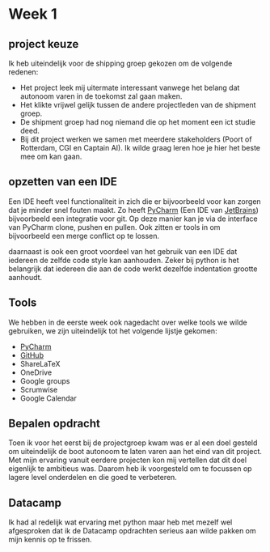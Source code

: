 # Week 1

## project keuze

Ik heb uiteindelijk voor de shipping groep gekozen om de volgende redenen:
- Het project leek mij uitermate interessant vanwege het belang dat autonoom varen in de toekomst zal gaan maken.
- Het klikte vrijwel gelijk tussen de andere projectleden van de shipment groep.
- De shipment groep had nog niemand die op het moment een ict studie deed.
- Bij dit project werken we samen met meerdere stakeholders (Poort of Rotterdam, CGI en Captain AI). Ik wilde graag leren hoe je hier het beste mee om kan gaan.

## opzetten van een IDE
Een IDE heeft veel functionaliteit in zich die er bijvoorbeeld voor kan zorgen dat je minder snel fouten maakt. Zo heeft
[PyCharm](https://www.jetbrains.com/pycharm/) (Een IDE van [JetBrains](https://www.jetbrains.com/)) bijvoorbeeld een 
integratie voor git. Op deze manier kan je via de interface van PyCharm clone, pushen en pullen. Ook zitten er tools in om bijvoorbeeld een merge conflict op te lossen.

daarnaast is ook een groot voordeel van het gebruik van een IDE dat iedereen de zelfde code style kan aanhouden. Zeker bij python is het belangrijk dat iedereen die aan de code werkt dezelfde indentation grootte aanhoudt. 

## Tools
We hebben in de eerste week ook nagedacht over welke tools we wilde gebruiken, we zijn uiteindelijk tot het volgende lijstje gekomen:
- [PyCharm](https://www.jetbrains.com/pycharm)
- [GitHub](https://github.com/kb-74)
- ShareLaTeX
- OneDrive
- Google groups
- Scrumwise
- Google Calendar

## Bepalen opdracht
Toen ik voor het eerst bij de projectgroep kwam was er al een doel gesteld om uiteindelijk de boot autonoom te laten varen aan het eind van dit project.
Met mijn ervaring vanuit eerdere projecten kon mij vertellen dat dit doel eigenlijk te ambitieus was. Daarom heb ik voorgesteld om
te focussen op lagere level onderdelen en die goed te verbeteren.

## Datacamp
Ik had al redelijk wat ervaring met python maar heb met mezelf wel afgesproken dat ik de Datacamp opdrachten serieus aan wilde pakken om mijn kennis op te frissen.